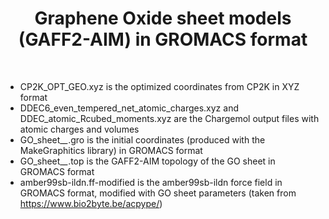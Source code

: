 <h1 align="center">
Graphene Oxide sheet models (GAFF2-AIM) in GROMACS format
</h1><br>



- CP2K_OPT_GEO.xyz is the optimized coordinates from CP2K in XYZ format
- DDEC6_even_tempered_net_atomic_charges.xyz and DDEC_atomic_Rcubed_moments.xyz are the Chargemol output files with atomic charges and volumes
- GO_sheet_*_*.gro is the initial coordinates (produced with the MakeGraphitics library) in GROMACS format
- GO_sheet_*_*.top is the GAFF2-AIM topology of the GO sheet in GROMACS format
- amber99sb-ildn.ff-modified is the amber99sb-ildn force field in GROMACS format, modified with GO sheet parameters (taken from https://www.bio2byte.be/acpype/)<br>
